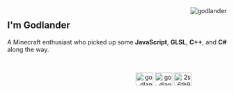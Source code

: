<img align="right" src="https://github-readme-stats.vercel.app/api/top-langs/?username=Godlander&theme=dark" alt="godlander"/>
<h2>I'm Godlander</h2>

A Minecraft enthusiast who picked up some **JavaScript**, **GLSL**, **C++**, and **C#** along the way.

&nbsp;
<p align="right">
  <a href="https://twitter.com/godlanderp" target="blank"><img align="center" src="https://raw.githubusercontent.com/rahuldkjain/github-profile-readme-generator/master/src/images/icons/Social/twitter.svg" alt="godlanderp" height="30" width="40" /></a>
  <a href="https://www.youtube.com/c/godlander" target="blank"><img align="center" src="https://raw.githubusercontent.com/rahuldkjain/github-profile-readme-generator/master/src/images/icons/Social/youtube.svg" alt="godlander" height="30" width="40" /></a>
  <a href="https://discord.gg/2s6th9SvZd" target="blank"><img align="center" src="https://raw.githubusercontent.com/rahuldkjain/github-profile-readme-generator/master/src/images/icons/Social/discord.svg" alt="2s6th9SvZd" height="30" width="40" /></a>
  &emsp;&emsp;&emsp;&emsp;&emsp;&ensp;
</p>
